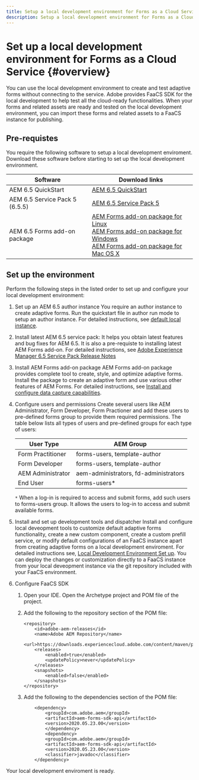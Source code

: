 ```yaml
---
title: Setup a local development environment for Forms as a Cloud Service
description: Setup a local development environment for Forms as a Cloud Service
---
```


# Set up a local development environment for Forms as a Cloud Service {#overview}

You can use the local development environment to create and test adaptive forms without connecting to the service. Adobe provides FaaCS SDK for the local development to help test all the cloud-ready functionalities. When your forms and related assets are ready and tested on the local development environment, you can import these forms and related assets to a FaaCS instance for publishing. 

## Pre-requistes 

You require the following software to setup a local development enviroment. Download these software before starting to set up the local development environment. 

|Software   | Download links |
|---|---|
| AEM 6.5 QuickStart  | [AEM 6.5 QuickStart](https://artifactory.corp.adobe.com/artifactory/maven-aem-dev/com/day/cq/cq-quickstart/6.5.0/cq-quickstart-6.5.0.jar)   |
| AEM 6.5 Service Pack 5 (6.5.5)   | [AEM 6.5 Service Pack 5](https://experience.adobe.com/#/downloads/content/software-distribution/en/aem.html?package=/content/software-distribution/en/details.html/content/dam/aem/public/adobe/packages/cq650/servicepack/aem-service-pkg-6.5.5.zip)  |
| AEM 6.5 Forms add-on package  | [AEM Forms add-on package for Linux](https://experience.adobe.com/#/downloads/content/software-distribution/en/aem.html?package=/content/software-distribution/en/details.html/content/dam/aem/public/adobe/packages/cq650/servicepack/fd/AEM-FORMS-6.5.5.0-LX.zip) </br> [AEM Forms add-on package for Windows](https://experience.adobe.com/#/downloads/content/software-distribution/en/aem.html?package=/content/software-distribution/en/details.html/content/dam/aem/public/adobe/packages/cq650/servicepack/fd/AEM-FORMS-6.5.5.0-WIN.zip) </br> [AEM Forms add-on package for Mac OS X](https://experience.adobe.com/#/downloads/content/software-distribution/en/aem.html?package=/content/software-distribution/en/details.html/content/dam/aem/public/adobe/packages/cq650/servicepack/fd/AEM-FORMS-6.5.5.0-OSX.zip) |
 
## Set up the environment

Perform the following steps in the listed order to set up and configure your local development environment:

1. Set up an AEM 6.5 author instance
You require an author instance to create adaptive forms. Run the quickstart file in author run mode to setup an author instance. For detailed instructions, see [default local instance](https://docs.adobe.com/content/help/en/experience-manager-65/deploying/deploying/deploy.html#on-premise).  

1. Install latest AEM 6.5 service pack:
It helps you obtain latest features and bug fixes for AEM 6.5. It is also a pre-requiste to installing latest AEM Forms add-on. For detailed instructions, see [Adobe Experience Manager 6.5 Service Pack Release Notes](https://docs.adobe.com/content/help/en/experience-manager-65/release-notes/service-pack/sp-release-notes.html)
1. Install AEM Forms add-on package 
AEM Forms add-on package provides complete tool to create, style, and optimize adaptive forms. Install the package to create an adaptive form and use various other features of AEM Forms.  For detailed instructions, see [Install and configure data capture capabilities](https://helpx.adobe.com/experience-manager/6-5/forms/using/installing-configuring-aem-forms-osgi.html).
1. Configure users and permissions
Create several users like AEM Administrator, Form Developer, Form Practioner and add these users to pre-defined forms group to provide them required permissions. The table below lists all types of users and pre-defined groups for each type of users:
  
    | User Type | AEM Group |
    |---|---|
    | Form Practitioner  | forms-users, template-author  |
    | Form Developer | forms-users, template-author |
    | AEM Administrator | aem-administrators, fd-administrators |
    | End User| forms-users*  |

    `*` When a log-in is required to access and submit forms, add such users to  forms-users group. It allows the users to log-in to access and submit available forms.

1. Install and set up development tools and dispatcher
Install and configure local deveopment tools to customize default adaptive forms functionality, create a new custom component, create a custom prefill service, or modify default configurations of an FaaCS instance apart from creating adaptive forms on a local development enviroment. For detailed instructions see, [Local Development Environment Set up](https://docs.adobe.com/content/help/en/experience-manager-learn/cloud-service/local-development-environment-set-up/overview.html). You can deploy the changes or customization directly to a FaaCS instance from your local deveopment instance via the git repository included with your FaaCS environment. 
    
1. Configure FaaCS SDK 

    1. Open your IDE. Open the Archetype project and POM file of the project.

    1. Add the following to the repository section of the POM file:

        ```
        <repository>
            <id>adobe-aem-releases</id>
            <name>Adobe AEM Repository</name>
            <url>https://downloads.experiencecloud.adobe.com/content/maven/public</url>
            <releases>
                <enabled>true</enabled>
                <updatePolicy>never</updatePolicy>
            </releases>
            <snapshots>
                <enabled>false</enabled>
            </snapshots>
        </repository> 

        ```

    1. Add the following to the dependencies section of the POM file: 

        ```
            <dependency>
                <groupId>com.adobe.aem</groupId>
                <artifactId>aem-forms-sdk-api</artifactId>
                <version>2020.05.23.00</version>
                </dependency>
                <dependency>
                <groupId>com.adobe.aem</groupId>
                <artifactId>aem-forms-sdk-api</artifactId>
                <version>2020.05.23.00</version>
                <classifier>javadoc</classifier>
            </dependency>

        ```

Your local development enviroment is ready. 
